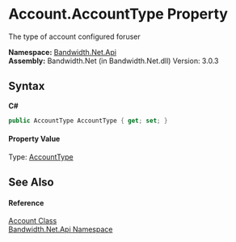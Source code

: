 ﻿# Account.AccountType Property 
 

The type of account configured foruser

**Namespace:**&nbsp;<a href ="N_Bandwidth_Net_Api.md">Bandwidth.Net.Api</a><br />**Assembly:**&nbsp;Bandwidth.Net (in Bandwidth.Net.dll) Version: 3.0.3

## Syntax

**C#**<br />
``` C#
public AccountType AccountType { get; set; }
```


#### Property Value
Type: <a href ="T_Bandwidth_Net_Api_AccountType.md">AccountType</a>

## See Also


#### Reference
<a href ="T_Bandwidth_Net_Api_Account.md">Account Class</a><br /><a href ="N_Bandwidth_Net_Api.md">Bandwidth.Net.Api Namespace</a><br />